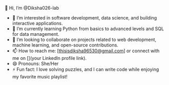 👋 Hi, I’m @Diksha026-lab

- 👀 I’m interested in software development, data science, and building interactive applications.
- 🌱 I’m currently learning Python from basics to advanced levels and SQL for data management.
- 💞️ I’m looking to collaborate on projects related to web development, machine learning, and open-source contributions.
- 📫 How to reach me: [thisisdiksha96530@gmail.com] or connect with me on [](your LinkedIn profile link).
- 😄 Pronouns: She/Her
- ⚡ Fun fact: I love solving puzzles, and I can write code while enjoying my favorite music playlist!
<!---
Diksha026-lab/Diksha026-lab is a ✨ special ✨ repository because its `README.md` (this file) appears on your GitHub profile.
You can click the Preview link to take a look at your changes.
--->
